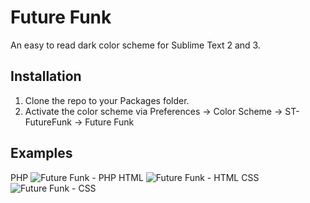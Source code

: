 # Future Funk #
An easy to read dark color scheme for Sublime Text 2 and 3.

## Installation ##
1. Clone the repo to your Packages folder.
2. Activate the color scheme via Preferences -> Color Scheme -> ST-FutureFunk -> Future Funk

## Examples ##
PHP
![Future Funk - PHP](https://raw.github.com/Twiebie/ST-FutureFunk/master/examples/FutureFunk-PHP.jpg)
HTML
![Future Funk - HTML](https://raw.github.com/Twiebie/ST-FutureFunk/master/examples/FutureFunk-HTML.jpg)
CSS
![Future Funk - CSS](https://raw.github.com/Twiebie/ST-FutureFunk/master/examples/FutureFunk-CSS.jpg)